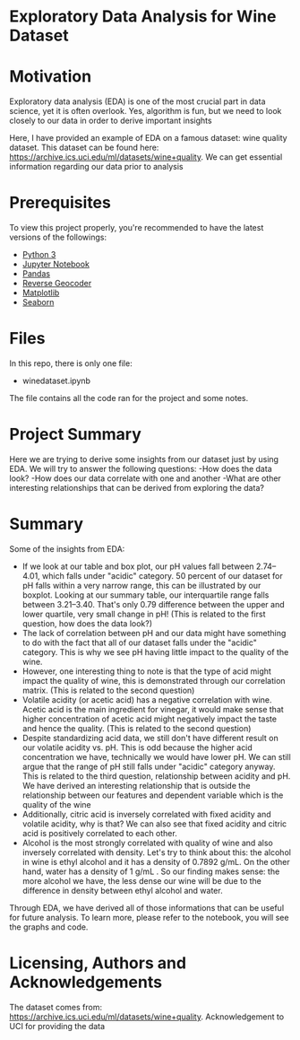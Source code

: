 # Exploratory Data Analysis for Wine Dataset

# Motivation
Exploratory data analysis (EDA) is one of the most crucial part in data science, yet it is often overlook. Yes, algorithm is fun, but we need to look closely to our data in order to derive important insights 

Here, I have provided an example of EDA on a famous dataset: wine quality dataset. This dataset can be found here: https://archive.ics.uci.edu/ml/datasets/wine+quality. We can get essential information regarding our data prior to analysis
# Prerequisites
To view this project properly, you're recommended to have the latest versions of the followings:
* [Python 3](https://www.python.org/downloads/)
* [Jupyter Notebook](https://jupyter.org/index.html)
* [Pandas](https://pandas.pydata.org)
* [Reverse Geocoder](https://github.com/thampiman/reverse-geocoder)
* [Matplotlib](https://matplotlib.org)
* [Seaborn](https://seaborn.pydata.org)

# Files
In this repo, there is only one file:
- winedataset.ipynb

The file contains all the code ran for the project and some notes. 

# Project Summary
Here we are trying to derive some insights from our dataset just by using EDA. We will try to answer the following questions:
-How does the data look?
-How does our data correlate with one and another 
-What are other interesting relationships that can be derived from exploring the data?


# Summary
Some of the insights from EDA:
- If we look at our table and box plot, our pH values fall between 2.74–4.01, which falls under "acidic" category.
50 percent of our dataset for pH falls within a very narrow range, this can be illustrated by our boxplot. Looking at our summary table, our interquartile range falls between 3.21–3.40. That's only 0.79 difference between the upper and lower quartile, very small change in pH! (This is related to the first question, how does the data look?)
- The lack of correlation between pH and our data might have something to do with the fact that all of our dataset falls under the "acidic" category. This is why we see pH having little impact to the quality of the wine. 
- However, one interesting thing to note is that the type of acid might impact the quality of wine, this is demonstrated through our correlation matrix. (This is related to the second question)
- Volatile acidity (or acetic acid) has a negative correlation with wine. Acetic acid is the main ingredient for vinegar, it would make sense that higher concentration of acetic acid might negatively impact the taste and hence the quality. (This is related to the second question)
- Despite standardizing acid data, we still don't have different result on our volatile acidity vs. pH. This is odd because the higher acid concentration we have, technically we would have lower pH. We can still argue that the range of pH still falls under "acidic" category anyway. This is related to the third question, relationship between acidity and pH. We have derived an interesting relationship that is outside the relationship between our features and dependent variable which is the quality of the wine
- Additionally, citric acid is inversely correlated with fixed acidity and volatile acidity, why is that? We can also see that fixed acidity and citric acid is positively correlated to each other. 
- Alcohol is the most strongly correlated with quality of wine and also inversely correlated with density. Let's try to think about this: the alcohol in wine is ethyl alcohol and it has a density of 0.7892 g/mL. On the other hand, water has a density of 1 g/mL . So our finding makes sense: the more alcohol we have, the less dense our wine will be due to the difference in density between ethyl alcohol and water.

Through EDA, we have derived all of those informations that can be useful for future analysis. To learn more, please refer to the notebook, you will see the graphs and code. 

# Licensing, Authors and  Acknowledgements
The dataset comes from: https://archive.ics.uci.edu/ml/datasets/wine+quality. Acknowledgement to UCI for providing the data

